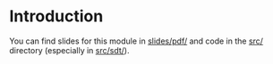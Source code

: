 # Introduction

You can find slides for this module in [slides/pdf/](slides/pdf/) and code in the [src/](src/) directory (especially in [src/sdt/](src/sdt/)).
